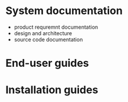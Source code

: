 # System documentation

- product requremnt documentation
- design and architecture
- source code documentation

# End-user guides



# Installation guides

